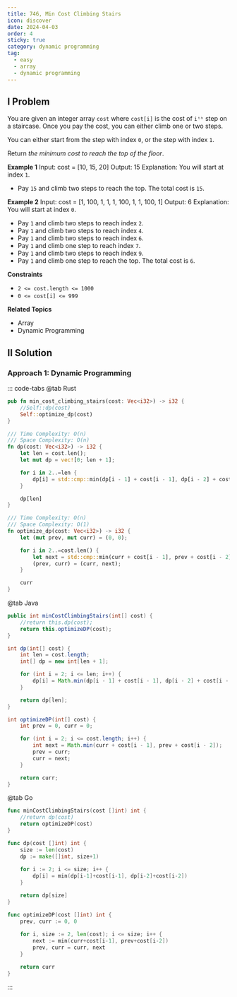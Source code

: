 ```yaml
---
title: 746, Min Cost Climbing Stairs
icon: discover
date: 2024-04-03
order: 4
sticky: true
category: dynamic programming
tag: 
  - easy
  - array
  - dynamic programming
---
```


## I Problem
You are given an integer array `cost` where `cost[i]` is the cost of `iᵗʰ` step on a staircase. Once you pay the cost, you can either climb one or two steps.

You can either start from the step with index `0`, or the step with index `1`.

Return *the minimum cost to reach the top of the floor*.

**Example 1**
Input: cost = [10, 15, 20]
Output: 15
Explanation: You will start at index `1`.
- Pay `15` and climb two steps to reach the top.
The total cost is `15`.

**Example 2**
Input: cost = [1, 100, 1, 1, 1, 100, 1, 1, 100, 1]
Output: 6
Explanation: You will start at index `0`.
- Pay `1` and climb two steps to reach index `2`.
- Pay `1` and climb two steps to reach index `4`.
- Pay `1` and climb two steps to reach index `6`.
- Pay `1` and climb one step to reach index `7`.
- Pay `1` and climb two steps to reach index `9`.
- Pay `1` and climb one step to reach the top.
The total cost is `6`.

**Constraints**
- `2 <= cost.length <= 1000`
- `0 <= cost[i] <= 999`

**Related Topics**
- Array
- Dynamic Programming


## II Solution
### Approach 1: Dynamic Programming
::: code-tabs
@tab Rust
```rust
pub fn min_cost_climbing_stairs(cost: Vec<i32>) -> i32 {
    //Self::dp(cost)
    Self::optimize_dp(cost)
}

/// Time Complexity: O(n)
/// Space Complexity: O(n)
fn dp(cost: Vec<i32>) -> i32 {
    let len = cost.len();
    let mut dp = vec![0; len + 1];

    for i in 2..=len {
        dp[i] = std::cmp::min(dp[i - 1] + cost[i - 1], dp[i - 2] + cost[i - 2]);
    }

    dp[len]
}

/// Time Complexity: O(n)
/// Space Complexity: O(1)
fn optimize_dp(cost: Vec<i32>) -> i32 {
    let (mut prev, mut curr) = (0, 0);

    for i in 2..=cost.len() {
        let next = std::cmp::min(curr + cost[i - 1], prev + cost[i - 2]);
        (prev, curr) = (curr, next);
    }

    curr
}
```

@tab Java
```java
public int minCostClimbingStairs(int[] cost) {
    //return this.dp(cost);
    return this.optimizeDP(cost);
}

int dp(int[] cost) {
    int len = cost.length;
    int[] dp = new int[len + 1];

    for (int i = 2; i <= len; i++) {
        dp[i] = Math.min(dp[i - 1] + cost[i - 1], dp[i - 2] + cost[i - 2]);
    }

    return dp[len];
}

int optimizeDP(int[] cost) {
    int prev = 0, curr = 0;

    for (int i = 2; i <= cost.length; i++) {
        int next = Math.min(curr + cost[i - 1], prev + cost[i - 2]);
        prev = curr;
        curr = next;
    }

    return curr;
}
```

@tab Go
```go
func minCostClimbingStairs(cost []int) int {
    //return dp(cost)
    return optimizeDP(cost)
}

func dp(cost []int) int {
    size := len(cost)
    dp := make([]int, size+1)
    
    for i := 2; i <= size; i++ {
        dp[i] = min(dp[i-1]+cost[i-1], dp[i-2]+cost[i-2])
    }

    return dp[size]
}

func optimizeDP(cost []int) int {
    prev, curr := 0, 0
    
    for i, size := 2, len(cost); i <= size; i++ {
        next := min(curr+cost[i-1], prev+cost[i-2])
        prev, curr = curr, next
    }

    return curr
}
```
:::
